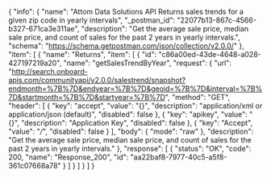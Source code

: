 {
  "info": {
    "name": "Attom Data Solutions API Returns sales trends for a given zip code in yearly intervals",
    "_postman_id": "22077b13-867c-4566-b327-671ca3e311ae",
    "description": "Get the average sale price, median sale price, and count of sales for the past 2 years in yearly intervals.",
    "schema": "https://schema.getpostman.com/json/collection/v2.0.0/"
  },
  "item": [
    {
      "name": "Returns",
      "item": [
        {
          "id": "c86a00ed-43de-4648-a028-427197219a20",
          "name": "getSalesTrendByYear",
          "request": {
            "url": "http://search.onboard-apis.com/communityapi/v2.0.0/salestrend/snapshot?endmonth=%7B%7D&endyear=%7B%7D&geoid=%7B%7D&interval=%7B%7D&startmonth=%7B%7D&startyear=%7B%7D",
            "method": "GET",
            "header": [
              {
                "key": "accept",
                "value": "{}",
                "description": "application/xml or application/json (default)",
                "disabled": false
              },
              {
                "key": "apikey",
                "value": "{}",
                "description": "Application Key",
                "disabled": false
              },
              {
                "key": "Accept",
                "value": "*/*",
                "disabled": false
              }
            ],
            "body": {
              "mode": "raw"
            },
            "description": "Get the average sale price, median sale price, and count of sales for the past 2 years in yearly intervals."
          },
          "response": [
            {
              "status": "OK",
              "code": 200,
              "name": "Response_200",
              "id": "aa22baf8-7977-40c5-a5f8-361c07668a78"
            }
          ]
        }
      ]
    }
  ]
}